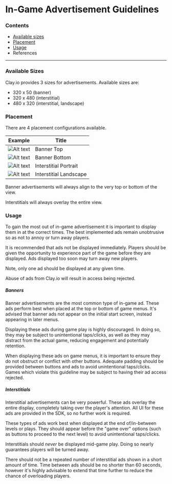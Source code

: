 # In-Game Advertisement Guidelines  

### Contents  

- [Available sizes](#sizes)
- [Placement](#placement)
- [Usage](#usage)
- References

---

### Available Sizes <a name="sizes"></a>

Clay.io provides 3 sizes for advertisements. Available sizes are:  

- 320 x 50 (banner)
- 320 x 480 (interstitial)
- 480 x 320 (interstitial, landscape)

### Placement <a name="placement"></a>

There are 4 placement configurations available.

Example | Title
--------|------------
![Alt text](https://github.com/claydotio/design-assets/blob/master/ad_guide_references/ban_top.png) | Banner Top
![Alt text](https://github.com/claydotio/design-assets/blob/master/ad_guide_references/ban_bttm.png) | Banner Bottom
![Alt text](https://github.com/claydotio/design-assets/blob/master/ad_guide_references/int_port.png) | Interstitial Portrait
![Alt text](https://github.com/claydotio/design-assets/blob/master/ad_guide_references/int_land.png) | Interstitial Landscape


Banner advertisements will always align to the very top or bottom of the view.

Interstitials will always overlay the entire view.  

### Usage <a name="usage"></a>  

To gain the most out of in-game advertisement it is important to display them in at the correct times. The best implemented ads remain unobtrusive so as not to annoy or turn away players.

It is recommended that ads not be displayed immediately. Players should be given the opportunity to experience part of the game before they are displayed. Ads displayed too soon may turn away new players.

Note, only one ad should be displayed at any given time.

Abuse of ads from Clay.io will result in access being rejected.

##### Banners  

Banner advertisements are the most common type of in-game ad. These ads perform best when placed at the top or bottom of game menus. It's advised that banner ads not appear on the initial start screen, instead appearing in later menus.

Displaying these ads during game play is highly discouraged. In doing so, they may be subject to unintentional taps/clicks, as well as they may distract from the actual game, reducing engagement and potentially retention.

When displaying these ads on game menus, it is important to ensure they do not obstruct or conflict with other buttons. Adequate padding should be provided between buttons and ads to avoid unintentional taps/clicks. Games which violate this guideline may be subject to having their ad access rejected.

##### Interstitials  

Interstitial advertisements can be very powerful. These ads overlay the entire display, completely taking over the player's attention. All UI for these ads are provided in the SDK, so no further work is required.

These types of ads work best when displayed at the end of/in-between levels or plays. They should appear before the "game over" options (such as buttons to proceed to the next level) to avoid unintentional taps/clicks.

Interstitials should _never_ be displayed mid-game play. Doing so nearly guarantees players will be turned away.

There should not be a repeated number of interstitial ads shown in a short amount of time. Time between ads should be no shorter than 60 seconds, however it's highly advisable to extend that time further to reduce the chance of overloading players.
